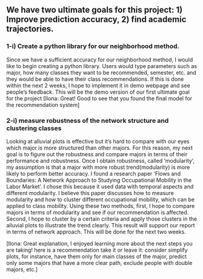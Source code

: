## We have two ultimate goals for this project: 1) Improve prediction accuracy, 2) find academic trajectories. 

### 1-i) Create a python library for our neighborhood method. 
Since we have a sufficient accuracy for our neighborhood method, I would like to begin creating a python library. Users would type parameters such as major, how many classes they want to be recommended, semester, etc. and they would be able to have their class recommendations. If this is done within the next 2 weeks, I hope to implement it in demo webpage and see people’s feedback. This will be the demo version of our first ultimate goal for the project
[Ilona: Great! Good to see that you found the final model for the recommendation system]

### 2-i) measure robustness of the network structure and clustering classes
Looking at alluvial plots is effective but it’s hard to compare with our eyes which major is more structured than other majors. For this reason, my next goal is to figure out the robustness and compare majors in terms of their performance and robustness. Once I obtain robustness, called ‘modularity’, my assumption is that a major with more robust trend(modularity) is more likely to perform better accuracy. I found a research paper ‘Flows and Boundaries: A Network Approach to Studying Occupational Mobility in the Labor Market’. I chose this because it used data with temporal aspects and different modularity. I believe this paper discusses how to measure modularity and how to cluster different occupational mobility, which can be applied to class mobility. Using these two methods, first, I hope to compare majors in terms of modularity and see if our recommendation is affected. Second, I hope to cluster by a certain criteria and apply those clusters in the alluvial plots to illustrate the trend clearly. This result will support our report in terms of network approach. This will be done for the next two weeks.

[Ilona: Great explanation, I enjoyed learning more about the next steps you are taking! here is a recommendation take it or leave it: consider simplify plots, for instance, have them only for main classes of the major, predict only some majors that have a more clear path, exclude people with double majors, etc.]

